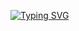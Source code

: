 <a href="https://git.io/typing-svg"><img src="https://readme-typing-svg.demolab.com?font=Fira+Code&pause=1000&width=435&lines=+My+name+is+Luan;I+am+18+years+old;Knowledge+of+HTML%2C+CSS%2C+JavaScript+;and+Python" alt="Typing SVG" /></a>
